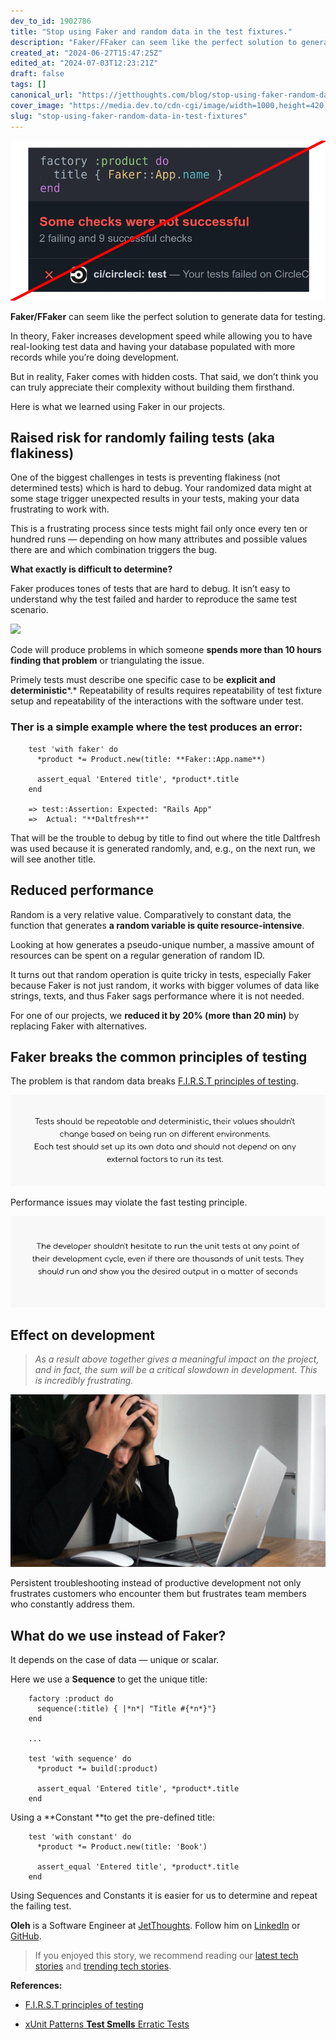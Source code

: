 ```yaml
---
dev_to_id: 1902786
title: "Stop using Faker and random data in the test fixtures."
description: "Faker/FFaker can seem like the perfect solution to generate data for testing.  In theory, Faker..."
created_at: "2024-06-27T15:47:25Z"
edited_at: "2024-07-03T12:23:21Z"
draft: false
tags: []
canonical_url: "https://jetthoughts.com/blog/stop-using-faker-random-data-in-test-fixtures/"
cover_image: "https://media.dev.to/cdn-cgi/image/width=1000,height=420,fit=cover,gravity=auto,format=auto/https%3A%2F%2Fdev-to-uploads.s3.amazonaws.com%2Fuploads%2Farticles%2Fph5ct77dpnm7820jf2wn.png"
slug: "stop-using-faker-random-data-in-test-fixtures"
---
```

![Image description](https://raw.githubusercontent.com/jetthoughts/jetthoughts.github.io/master/static/assets/img/blog/stop-using-faker-random-data-in-test-fixtures/file_0.png)



**Faker/FFaker** can seem like the perfect solution to generate data for testing.

In theory, Faker increases development speed while allowing you to have real-looking test data and having your database populated with more records while you’re doing development.

But in reality, Faker comes with hidden costs. That said, we don’t think you can truly appreciate their complexity without building them firsthand.

Here is what we learned using Faker in our projects.

## Raised risk for randomly failing tests (aka flakiness)

One of the biggest challenges in tests is preventing flakiness (not determined tests) which is hard to debug. Your randomized data might at some stage trigger unexpected results in your tests, making your data frustrating to work with.

This is a frustrating process since tests might fail only once every ten or hundred runs — depending on how many attributes and possible values there are and which combination triggers the bug.

**What exactly is difficult to determine?**

Faker produces tones of tests that are hard to debug. It isn’t easy to understand why the test failed and harder to reproduce the same test scenario.

![](https://cdn-images-1.medium.com/max/2000/1*jvTfk_gqTqIA_NGanNrjbw.png)

Code will produce problems in which someone **spends more than 10 hours finding that problem** or triangulating the issue.

Primely tests must describe one specific case to be **explicit and deterministic***.* Repeatability of results requires repeatability of test fixture setup and repeatability of the interactions with the software under test.

### Ther is a simple example where the test produces an error:
```
    test 'with faker' do
      *product *= Product.new(title: **Faker::App.name**)
    
      assert_equal 'Entered title', *product*.title
    end

    => test::Assertion: Expected: "Rails App"
    =>  Actual: "**Daltfresh**"
```
That will be the trouble to debug by title to find out where the title Daltfresh was used because it is generated randomly, and, e.g., on the next run, we will see another title.

## Reduced performance

Random is a very relative value. Comparatively to constant data, the function that generates **a random variable is quite resource-intensive**.

Looking at how generates a pseudo-unique number, a massive amount of resources can be spent on a regular generation of random ID.

It turns out that random operation is quite tricky in tests, especially Faker because Faker is not just random, it works with bigger volumes of data like strings, texts, and thus Faker sags performance where it is not needed.

For one of our projects, we **reduced it by** **20% (more than 20 min)** by replacing Faker with alternatives.

## Faker breaks the common principles of testing

The problem is that random data breaks [F.I.R.S.T principles of testing](https://medium.com/@tasdikrahman/f-i-r-s-t-principles-of-testing-1a497acda8d6).


![Image description](https://raw.githubusercontent.com/jetthoughts/jetthoughts.github.io/master/static/assets/img/blog/stop-using-faker-random-data-in-test-fixtures/file_1.png)



Performance issues may violate the fast testing principle.


![Image description](https://raw.githubusercontent.com/jetthoughts/jetthoughts.github.io/master/static/assets/img/blog/stop-using-faker-random-data-in-test-fixtures/file_2.png)



## Effect on development
>  *As a result above together gives a meaningful impact on the project, and in fact, the sum will be a critical slowdown in development. This is incredibly frustrating.*


![Image description](https://raw.githubusercontent.com/jetthoughts/jetthoughts.github.io/master/static/assets/img/blog/stop-using-faker-random-data-in-test-fixtures/file_3.png)



Persistent troubleshooting instead of productive development not only frustrates customers who encounter them but frustrates team members who constantly address them.

## **What do we use instead of Faker?**

It depends on the case of data — unique or scalar.

Here we use a **Sequence** to get the unique title:
```
    factory :product do
      sequence(:title) { |*n*| "Title #{*n*}"}
    end

    ...

    test 'with sequence' do
      *product *= build(:product)
    
      assert_equal 'Entered title', *product*.title
    end
```
Using a **Constant **to get the pre-defined title:
```
    test 'with constant' do
      *product *= Product.new(title: 'Book')
    
      assert_equal 'Entered title', *product*.title
    end
```
Using Sequences and Constants it is easier for us to determine and repeat the failing test.

**Oleh** is a Software Engineer at [JetThoughts](https://www.jetthoughts.com/). Follow him on [LinkedIn](https://www.linkedin.com/in/oleh-barchuk-0b9813192/) or [GitHub](https://github.com/phoenixixixix).
>  If you enjoyed this story, we recommend reading our [latest tech stories](https://jtway.co/latest) and [trending tech stories](https://jtway.co/trending).

**References:**

* [F.I.R.S.T principles of testing](https://medium.com/@tasdikrahman/f-i-r-s-t-principles-of-testing-1a497acda8d6)

* [xUnit Patterns **Test Smells** Erratic Tests](http://xunitpatterns.com/Erratic%20Test.html)
